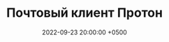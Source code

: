 ---
id: 5
title: "Почтовый клиент Протон"
layout: post
date: '2022-09-23 20:00:00 +0500'
type: design
categories: ux/ui
description: "Проектирование и дизайн десктопной версии на основе ДС Финка.<br>
Концепт."
permalink: "/design/proton/"
image: "proton"
imgsize: "contain"
bgcolor: "#E9E9E9"
link: "https://www.behance.net/gallery/153359401/Proton"
---
